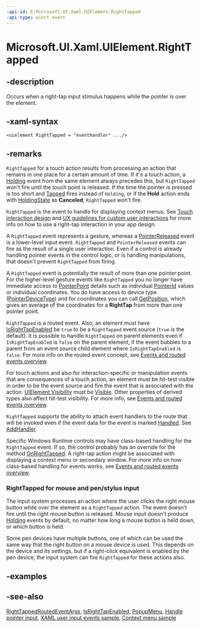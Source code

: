 ```yaml
---
-api-id: E:Microsoft.UI.Xaml.UIElement.RightTapped
-api-type: winrt event
---
```


<!-- Event syntax
public event Microsoft.UI.Xaml.Input.RightTappedEventHandler RightTapped
-->

# Microsoft.UI.Xaml.UIElement.RightTapped

## -description

Occurs when a right-tap input stimulus happens while the pointer is over the element.

## -xaml-syntax

```xaml
<uielement RightTapped = "eventhandler" .../>
```

## -remarks

`RightTapped` for a touch action results from processing an action that remains in one place for a certain amount of time. If it's a touch action, a [Holding](uielement_holding.md) event from the same element always precedes this, but `RightTapped` won't fire until the touch point is released. If the time the pointer is pressed is too short and [Tapped](uielement_tapped.md) fires instead of `Holding`, or if the **Hold** action ends with [HoldingState](../microsoft.ui.xaml.input/holdingroutedeventargs_holdingstate.md) as **Canceled**, `RightTapped` won't fire.

`RightTapped` is the event to handle for displaying context menus. See [Touch interaction design](https://msdn.microsoft.com/library/9ba7f613-e5d1-40d4-920b-143094209e3a) and [UX guidelines for custom user interactions](/windows/apps/design/layout/index) for more info on how to use a right-tap interaction in your app design.

A `RightTapped` event represents a gesture, whereas a [PointerReleased](uielement_pointerreleased.md) event is a lower-level input event. `RightTapped` and `PointerReleased` events can fire as the result of a single user interaction. Even if a control is already handling pointer events in the control logic, or is handling manipulations, that doesn't prevent `RightTapped` from firing.

A `RightTapped` event is potentially the result of more than one pointer point. For the higher-level gesture events like `RightTapped` you no longer have immediate access to [PointerPoint](../microsoft.ui.input/pointerpoint.md) details such as individual [PointerId](../microsoft.ui.input/pointerpoint_pointerid.md) values or individual coordinates. You do have access to device type ([PointerDeviceType](../microsoft.ui.xaml.input/righttappedroutedeventargs_pointerdevicetype.md)) and for coordinates you can call [GetPosition](../microsoft.ui.xaml.input/righttappedroutedeventargs_getposition_345084262.md), which gives an average of the coordinates for a **RightTap** from more than one pointer point.

`RightTapped` is a routed event. Also, an element must have [IsRightTapEnabled](uielement_isrighttapenabled.md) be `true` to be a `RightTapped` event source (`true` is the default). It is possible to handle `RightTapped` on parent elements even if `IsRightTapEnabled` is `false` on the parent element, if the event bubbles to a parent from an event source child element where `IsRightTapEnabled` is `false`. For more info on the routed event concept, see [Events and routed events overview](/windows/uwp/xaml-platform/events-and-routed-events-overview).

For touch actions and also for interaction-specific or manipulation events that are consequences of a touch action, an element must be hit-test visible in order to be the event source and fire the event that is associated with the action. [UIElement.Visibility](uielement_visibility.md) must be [Visible](visibility.md). Other properties of derived types also affect hit-test visibility. For more info, see [Events and routed events overview](/windows/uwp/xaml-platform/events-and-routed-events-overview).

`RightTapped` supports the ability to attach event handlers to the route that will be invoked even if the event data for the event is marked [Handled](../microsoft.ui.xaml.input/righttappedroutedeventargs_handled.md). See [AddHandler](uielement_addhandler_1350394113.md).

Specific Windows Runtime controls may have class-based handling for the `RightTapped` event. If so, the control probably has an override for the method [OnRightTapped](../microsoft.ui.xaml.controls/control_onrighttapped_706625126.md). A right-tap action might be associated with displaying a context menu or secondary window. For more info on how class-based handling for events works, see [Events and routed events overview](/windows/uwp/xaml-platform/events-and-routed-events-overview).

### RightTapped for mouse and pen/stylus input

The input system processes an action where the user clicks the right mouse button while over the element as a `RightTapped` action. The event doesn't fire until the right mouse button is released. Mouse input doesn't produce [Holding](uielement_holding.md) events by default, no matter how long a mouse button is held down, or which button is held.

Some pen devices have multiple buttons, one of which can be used the same way that the right button on a mouse device is used. This depends on the device and its settings, but if a right-click equivalent is enabled by the pen device, the input system can fire `RightTapped` for these actions also.

## -examples

## -see-also

[RightTappedRoutedEventArgs](../microsoft.ui.xaml.input/righttappedroutedeventargs.md), [IsRightTapEnabled](uielement_isrighttapenabled.md), [PopupMenu](/uwp/api/windows.ui.popups.popupmenu), [Handle pointer input](/windows/apps/design/input/handle-pointer-input), [XAML user input events sample](https://github.com/microsoftarchive/msdn-code-gallery-microsoft/tree/master/Official%20Windows%20Platform%20Sample/Input%20XAML%20user%20input%20events%20sample), [Context  menu sample](https://code.msdn.microsoft.com/windowsapps/Context-menu-sample-40840351/view/SourceCode)
